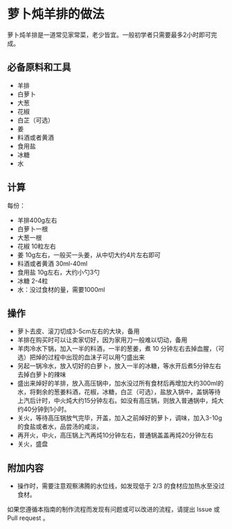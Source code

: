 

# 萝卜炖羊排的做法


萝卜炖羊排是一道常见家常菜，老少皆宜。一般初学者只需要最多2小时即可完成。

## 必备原料和工具


- 羊排
- 白萝卜
- 大葱
- 花椒
- 白芷（可选）
- 姜
- 料酒或者黄酒
- 食用盐
- 冰糖
- 水
## 计算



每份：
- 羊排400g左右
- 白萝卜一根
- 大葱一根
- 花椒 10粒左右
- 姜 10g左右，一般买一头姜，从中切大约4片左右即可
- 料酒或者黄酒 30ml-40ml
- 食用盐 10g左右，大约小勺3勺
- 冰糖 2-4粒
- 水：没过食材的量，需要1000ml



## 操作


- 萝卜去皮、滚刀切成3-5cm左右的大块，备用
- 羊排在购买时可以让卖家切好，因为家用刀一般难以切动，备用
- 羊肉冷水下锅，加入一半的料酒，一半的葱姜，煮 10 分钟左右去掉血腥，（可选）把焯的过程中出现的血沫子可以用勺盛出来
- 另起一锅冷水，放入切好的白萝卜，放入一半的冰糖，等水开后煮5分钟左右去掉白萝卜的辣味
- 盛出来焯好的羊排，放入高压锅中，加水没过所有食材后再增加大约300ml的水，将剩余的葱姜料酒，花椒，冰糖，白芷（可选），盐放入锅中，盖锅等待上汽后计时，中火炖大约15分钟左右。如没有高压锅，则放入普通锅中，炖大约40分钟到1小时。
- 关火，等待高压锅放气完毕，开盖，加入之前焯好的萝卜，调味，加入3-10g的食盐或者水，品尝汤的咸淡，
- 再开火，中火，高压锅上汽再炖10分钟左右，普通锅盖盖再炖20分钟左右
- 关火，盛盘

## 附加内容

- 操作时，需要注意观察沸腾的水位线，如发现低于 2/3 的食材应加热水至没过食材。



如果您遵循本指南的制作流程而发现有问题或可以改进的流程，请提出 Issue 或 Pull request 。

